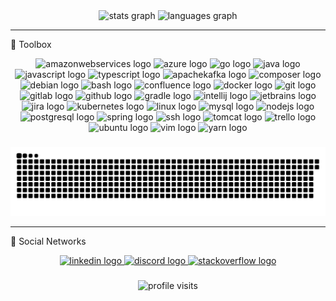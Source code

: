 <div align="center">
  <img src="https://github-readme-stats.vercel.app/api?hide_title=false&hide_rank=true&show_icons=true&include_all_commits=true&count_private=true&disable_animations=false&theme=dark&locale=en&hide_border=false&username=sant0x00" height="150" alt="stats graph"  />
  <img src="https://github-readme-stats.vercel.app/api/top-langs?locale=en&hide_title=false&layout=compact&card_width=320&langs_count=8&theme=dark&hide_border=false&username=sant0x00" height="150" alt="languages graph"  />
</div>

---

:wrench: Toolbox

<div align="center">
  <img src="https://cdn.jsdelivr.net/gh/devicons/devicon/icons/amazonwebservices/amazonwebservices-plain-wordmark.svg" height="40" width="52" alt="amazonwebservices logo"  />
  <img src="https://cdn.jsdelivr.net/gh/devicons/devicon/icons/azure/azure-original-wordmark.svg" height="40" width="52" alt="azure logo"  />
  <img src="https://cdn.jsdelivr.net/gh/devicons/devicon/icons/go/go-original-wordmark.svg" height="40" width="52" alt="go logo"  />
  <img src="https://cdn.jsdelivr.net/gh/devicons/devicon/icons/java/java-original-wordmark.svg" height="40" width="52" alt="java logo"  />
  <img src="https://cdn.jsdelivr.net/gh/devicons/devicon/icons/javascript/javascript-plain.svg" height="40" width="52" alt="javascript logo"  />
  <img src="https://cdn.jsdelivr.net/gh/devicons/devicon/icons/typescript/typescript-plain.svg" height="40" width="52" alt="typescript logo"  />
  <img src="https://cdn.jsdelivr.net/gh/devicons/devicon/icons/apachekafka/apachekafka-original-wordmark.svg" height="40" width="52" alt="apachekafka logo"  />
  <img src="https://cdn.jsdelivr.net/gh/devicons/devicon/icons/composer/composer-original.svg" height="40" width="52" alt="composer logo"  />
  <img src="https://cdn.jsdelivr.net/gh/devicons/devicon/icons/debian/debian-plain-wordmark.svg" height="40" width="52" alt="debian logo"  />
  <img src="https://cdn.jsdelivr.net/gh/devicons/devicon/icons/bash/bash-original.svg" height="40" width="52" alt="bash logo"  />
  <img src="https://cdn.jsdelivr.net/gh/devicons/devicon/icons/confluence/confluence-original-wordmark.svg" height="40" width="52" alt="confluence logo"  />
  <img src="https://cdn.jsdelivr.net/gh/devicons/devicon/icons/docker/docker-original-wordmark.svg" height="40" width="52" alt="docker logo"  />
  <img src="https://cdn.jsdelivr.net/gh/devicons/devicon/icons/git/git-original-wordmark.svg" height="40" width="52" alt="git logo"  />
  <img src="https://cdn.jsdelivr.net/gh/devicons/devicon/icons/gitlab/gitlab-plain-wordmark.svg" height="40" width="52" alt="gitlab logo"  />
  <img src="https://cdn.jsdelivr.net/gh/devicons/devicon/icons/github/github-original-wordmark.svg" height="40" width="52" alt="github logo"  />
  <img src="https://cdn.jsdelivr.net/gh/devicons/devicon/icons/gradle/gradle-original.svg" height="40" width="52" alt="gradle logo"  />
  <img src="https://cdn.jsdelivr.net/gh/devicons/devicon/icons/intellij/intellij-original.svg" height="40" width="52" alt="intellij logo"  />
  <img src="https://cdn.jsdelivr.net/gh/devicons/devicon/icons/jetbrains/jetbrains-original.svg" height="40" width="52" alt="jetbrains logo"  />
  <img src="https://cdn.jsdelivr.net/gh/devicons/devicon/icons/jira/jira-original-wordmark.svg" height="40" width="52" alt="jira logo"  />
  <img src="https://cdn.jsdelivr.net/gh/devicons/devicon/icons/kubernetes/kubernetes-plain-wordmark.svg" height="40" width="52" alt="kubernetes logo"  />
  <img src="https://cdn.jsdelivr.net/gh/devicons/devicon/icons/linux/linux-original.svg" height="40" width="52" alt="linux logo"  />
  <img src="https://cdn.jsdelivr.net/gh/devicons/devicon/icons/mysql/mysql-original-wordmark.svg" height="40" width="52" alt="mysql logo"  />
  <img src="https://cdn.jsdelivr.net/gh/devicons/devicon/icons/nodejs/nodejs-original-wordmark.svg" height="40" width="52" alt="nodejs logo"  />
  <img src="https://cdn.jsdelivr.net/gh/devicons/devicon/icons/postgresql/postgresql-plain-wordmark.svg" height="40" width="52" alt="postgresql logo"  />
  <img src="https://cdn.jsdelivr.net/gh/devicons/devicon/icons/spring/spring-original-wordmark.svg" height="40" width="52" alt="spring logo"  />
  <img src="https://cdn.jsdelivr.net/gh/devicons/devicon/icons/ssh/ssh-original-wordmark.svg" height="40" width="52" alt="ssh logo"  />
  <img src="https://cdn.jsdelivr.net/gh/devicons/devicon/icons/tomcat/tomcat-original-wordmark.svg" height="40" width="52" alt="tomcat logo"  />
  <img src="https://cdn.jsdelivr.net/gh/devicons/devicon/icons/trello/trello-plain-wordmark.svg" height="40" width="52" alt="trello logo"  />
  <img src="https://cdn.jsdelivr.net/gh/devicons/devicon/icons/ubuntu/ubuntu-plain-wordmark.svg" height="40" width="52" alt="ubuntu logo"  />
  <img src="https://cdn.jsdelivr.net/gh/devicons/devicon/icons/vim/vim-original.svg" height="40" width="52" alt="vim logo"  />
  <img src="https://cdn.jsdelivr.net/gh/devicons/devicon/icons/yarn/yarn-original-wordmark.svg" height="40" width="52" alt="yarn logo"  />
</div>

###

<img src="https://raw.githubusercontent.com/sant0x00/sant0x00/output/github-snake.svg" alt="snake animation" />

---

:speech_balloon: Social Networks

<div align="center">
  <a href="https://linkedin.com/in/sant0x00/" target="_blank">
    <img src="https://raw.githubusercontent.com/maurodesouza/profile-readme-generator/master/src/assets/icons/social/linkedin/default.svg" width="52" height="40" alt="linkedin logo"  />
  </a>
  <a href="https://discord.com/users/820130112187269172" target="_blank">
    <img src="https://raw.githubusercontent.com/maurodesouza/profile-readme-generator/master/src/assets/icons/social/discord/default.svg" width="52" height="40" alt="discord logo"  />
  </a>
  <a href="https://stackoverflow.com/users/14766413/sant0x00" target="_blank">
    <img src="https://raw.githubusercontent.com/maurodesouza/profile-readme-generator/master/src/assets/icons/social/stackoverflow/default.svg" width="52" height="40" alt="stackoverflow logo"  />
  </a>
</div>

###

<div align="center">
	<img src="https://profile-counter.glitch.me/sant0x00/count.svg?" alt="profile visits"/>
</div>

###
